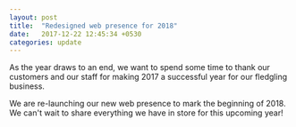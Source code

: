 ```yaml
---
layout: post
title:  "Redesigned web presence for 2018"
date:   2017-12-22 12:45:34 +0530
categories: update
---
```


As the year draws to an end, we want to spend some time to thank our customers and our staff for making 2017 a successful year for our fledgling business.

We are re-launching our new web presence to mark the beginning of 2018. We can't wait to share everything we have in store for this upcoming year!
